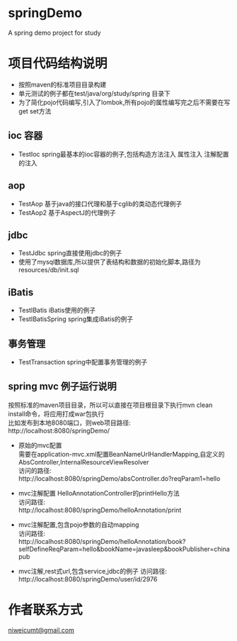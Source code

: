 # springDemo
A spring demo project for study

项目代码结构说明
========

* 按照maven的标准项目目录构建
* 单元测试的例子都在test/java/org/study/spring 目录下
* 为了简化pojo代码编写,引入了lombok,所有pojo的属性编写完之后不需要在写get set方法

ioc 容器
------

* TestIoc spring最基本的ioc容器的例子,包括构造方法注入 属性注入 注解配置的注入

aop
---

* TestAop 基于java的接口代理和基于cglib的类动态代理例子
* TestAop2 基于AspectJ的代理例子

jdbc
----

* TestJdbc spring直接使用jdbc的例子
* 使用了mysql数据库,所以提供了表结构和数据的初始化脚本,路径为resources/db/init.sql

iBatis
------

* TestIBatis iBatis使用的例子
* TestIBatisSpring spring集成iBatis的例子

事务管理
----

* TestTransaction spring中配置事务管理的例子

spring mvc 例子运行说明
-----------------

按照标准的maven项目目录，所以可以直接在项目根目录下执行mvn clean install命令，将应用打成war包执行  
比如发布到本地8080端口，则web项目路径:  
http://localhost:8080/springDemo/

* 原始的mvc配置  
需要在application-mvc.xml配置BeanNameUrlHandlerMapping,自定义的AbsController,InternalResourceViewResolver  
访问的路径:  
http://localhost:8080/springDemo/absController.do?reqParam1=hello

* mvc注解配置
HelloAnnotationController的printHello方法  
访问路径:  
http://localhost:8080/springDemo/helloAnnotation/print

* mvc注解配置,包含pojo参数的自动mapping  
访问路径:  
http://localhost:8080/springDemo/helloAnnotation/book?selfDefineReqParam=hello&bookName=javasleep&bookPublisher=chinapub

* mvc注解,rest式url,包含service,jdbc的例子
访问路径:  
http://localhost:8080/springDemo/user/id/2976


作者联系方式
======
niweicumt@gmail.com
